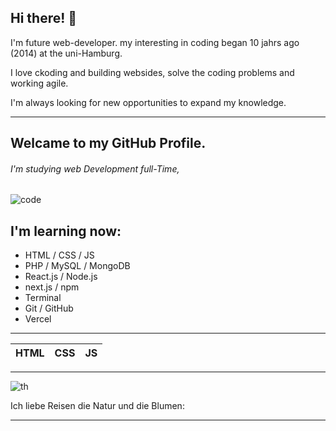 ## Hi there! 👋
I'm future web-developer.
my interesting in coding began 10 jahrs ago (2014) at the uni-Hamburg.

I love ckoding and building websides, solve the coding problems and working agile. 

I'm always looking for new opportunities to expand my knowledge.

<hr>

## Welcame to my GitHub Profile.
###### I'm studying web Development full-Time, 
![code](https://github.com/Mariana-x1/Mariana/assets/136748039/4eeab4f3-a208-4abf-9210-3cda9fcf8bbe)

## I'm learning now:
- HTML  /  CSS  /  JS
- PHP  /  MySQL  /  MongoDB
- React.js / Node.js 
- next.js / npm
- Terminal
- Git / GitHub
- Vercel
  
---


   
| HTML | CSS | JS |
| ---- | --- | -- |


  <hr>

![th](https://github.com/Mariana-x1/Mariana/assets/136748039/a5c4f3ce-504f-4232-ab70-6116a08cfdc2 "Veilchen")

Ich liebe Reisen die Natur und die Blumen:


---



